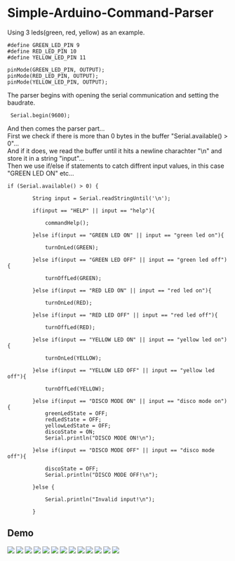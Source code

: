 # Simple-Arduino-Command-Parser
Using 3 leds(green, red, yellow) as an example.
```
#define GREEN_LED_PIN 9
#define RED_LED_PIN 10
#define YELLOW_LED_PIN 11

pinMode(GREEN_LED_PIN, OUTPUT); 
pinMode(RED_LED_PIN, OUTPUT);
pinMode(YELLOW_LED_PIN, OUTPUT);

```
The parser begins with opening the serial communication and setting the baudrate.
```
 Serial.begin(9600);
```

And then comes the parser part...<br>
First we check if there is more than 0 bytes in the buffer "Serial.available() > 0"...<br>
And if it does, we read the buffer until it hits a newline charachter "\n" and store it in a string "input"...<br>
Then we use if/else if statements to catch diffrent input values, in this case "GREEN LED ON" etc...
```
if (Serial.available() > 0) {

        String input = Serial.readStringUntil('\n'); 

        if(input == "HELP" || input == "help"){

            commandHelp();

        }else if(input == "GREEN LED ON" || input == "green led on"){

            turnOnLed(GREEN);

        }else if(input == "GREEN LED OFF" || input == "green led off"){

            turnOffLed(GREEN);

        }else if(input == "RED LED ON" || input == "red led on"){

            turnOnLed(RED);

        }else if(input == "RED LED OFF" || input == "red led off"){

            turnOffLed(RED);

        }else if(input == "YELLOW LED ON" || input == "yellow led on"){

            turnOnLed(YELLOW);

        }else if(input == "YELLOW LED OFF" || input == "yellow led off"){
            
            turnOffLed(YELLOW);

        }else if(input == "DISCO MODE ON" || input == "disco mode on"){
            greenLedState = OFF;
            redLedState = OFF;
            yellowLedState = OFF;
            discoState = ON;
            Serial.println("DISCO MODE ON!\n");

        }else if(input == "DISCO MODE OFF" || input == "disco mode off"){

            discoState = OFF;
            Serial.println("DISCO MODE OFF!\n");

        }else {

            Serial.println("Invalid input!\n");

        }
```

## Demo
![](DemoPics/1.png)
![](DemoPics/2.png)
![](DemoPics/1-1.jpg)
![](DemoPics/3.png)
![](DemoPics/4.png)
![](DemoPics/4-1.jpg)
![](DemoPics/5.png)
![](DemoPics/5-1.jpg)
![](DemoPics/6.png)
![](DemoPics/6-1.jpg)
![](DemoPics/7.png)
![](DemoPics/7-1.gif)
![](DemoPics/8.png)

